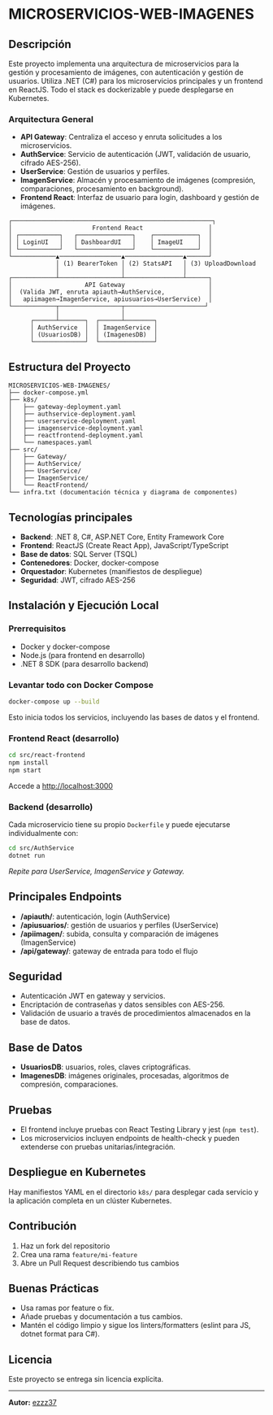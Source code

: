 # MICROSERVICIOS-WEB-IMAGENES

## Descripción

Este proyecto implementa una arquitectura de microservicios para la gestión y procesamiento de imágenes, con autenticación y gestión de usuarios. Utiliza .NET (C#) para los microservicios principales y un frontend en ReactJS. Todo el stack es dockerizable y puede desplegarse en Kubernetes.

### Arquitectura General

- **API Gateway**: Centraliza el acceso y enruta solicitudes a los microservicios.
- **AuthService**: Servicio de autenticación (JWT, validación de usuario, cifrado AES-256).
- **UserService**: Gestión de usuarios y perfiles.
- **ImagenService**: Almacén y procesamiento de imágenes (compresión, comparaciones, procesamiento en background).
- **Frontend React**: Interfaz de usuario para login, dashboard y gestión de imágenes.

```
┌───────────────────────────────────────────────────────┐
│                      Frontend React                  │
│ ┌───────────┐   ┌───────────────┐    ┌────────────┐  │
│ │ LoginUI   │   │ DashboardUI   │    │ ImageUI    │  │
│ └───────────┘   └───────────────┘    └────────────┘  │
└────────────▲─────────────────▲────────────────▲──────┘
             │ (1) BearerToken │ (2) StatsAPI   │ (3) UploadDownload
             │                 │                │
┌────────────┴─────────────────┴────────────────┴──────┐
│                    API Gateway                       │
│  (Valida JWT, enruta apiauth→AuthService,            │
│   apiimagen→ImagenService, apiusuarios→UserService)  │
└────────────┬─────────────────┬──────────────────────┘
             │                 │
      ┌──────┴───────┐  ┌──────┴────────┐
      │ AuthService  │  │ ImagenService │
      │ (UsuariosDB) │  │ (ImagenesDB)  │
      └──────────────┘  └───────────────┘
```

## Estructura del Proyecto

```
MICROSERVICIOS-WEB-IMAGENES/
├── docker-compose.yml
├── k8s/
│   ├── gateway-deployment.yaml
│   ├── authservice-deployment.yaml
│   ├── userservice-deployment.yaml
│   ├── imagenservice-deployment.yaml
│   ├── reactfrontend-deployment.yaml
│   └── namespaces.yaml
├── src/
│   ├── Gateway/
│   ├── AuthService/
│   ├── UserService/
│   ├── ImagenService/
│   └── ReactFrontend/
└── infra.txt (documentación técnica y diagrama de componentes)
```

## Tecnologías principales

- **Backend**: .NET 8, C#, ASP.NET Core, Entity Framework Core
- **Frontend**: ReactJS (Create React App), JavaScript/TypeScript
- **Base de datos**: SQL Server (TSQL)
- **Contenedores**: Docker, docker-compose
- **Orquestador**: Kubernetes (manifiestos de despliegue)
- **Seguridad**: JWT, cifrado AES-256

## Instalación y Ejecución Local

### Prerrequisitos

- Docker y docker-compose
- Node.js (para frontend en desarrollo)
- .NET 8 SDK (para desarrollo backend)

### Levantar todo con Docker Compose

```sh
docker-compose up --build
```

Esto inicia todos los servicios, incluyendo las bases de datos y el frontend.

### Frontend React (desarrollo)

```sh
cd src/react-frontend
npm install
npm start
```
Accede a [http://localhost:3000](http://localhost:3000)

### Backend (desarrollo)

Cada microservicio tiene su propio `Dockerfile` y puede ejecutarse individualmente con:

```sh
cd src/AuthService
dotnet run
```
_Repite para UserService, ImagenService y Gateway._

## Principales Endpoints

- **/apiauth/**: autenticación, login (AuthService)
- **/apiusuarios/**: gestión de usuarios y perfiles (UserService)
- **/apiimagen/**: subida, consulta y comparación de imágenes (ImagenService)
- **/api/gateway/**: gateway de entrada para todo el flujo

## Seguridad

- Autenticación JWT en gateway y servicios.
- Encriptación de contraseñas y datos sensibles con AES-256.
- Validación de usuario a través de procedimientos almacenados en la base de datos.

## Base de Datos

- **UsuariosDB**: usuarios, roles, claves criptográficas.
- **ImagenesDB**: imágenes originales, procesadas, algoritmos de compresión, comparaciones.

## Pruebas

- El frontend incluye pruebas con React Testing Library y jest (`npm test`).
- Los microservicios incluyen endpoints de health-check y pueden extenderse con pruebas unitarias/integración.

## Despliegue en Kubernetes

Hay manifiestos YAML en el directorio `k8s/` para desplegar cada servicio y la aplicación completa en un clúster Kubernetes.

## Contribución

1. Haz un fork del repositorio
2. Crea una rama `feature/mi-feature`
3. Abre un Pull Request describiendo tus cambios

## Buenas Prácticas

- Usa ramas por feature o fix.
- Añade pruebas y documentación a tus cambios.
- Mantén el código limpio y sigue los linters/formatters (eslint para JS, dotnet format para C#).

## Licencia

Este proyecto se entrega sin licencia explícita.

---

**Autor:** [ezzz37](https://github.com/ezzz37)

